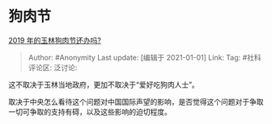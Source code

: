 # 狗肉节
[2019 年的玉林狗肉节还办吗?](https://www.zhihu.com/question/325775086/answer/704501276)

> Author: #Anonymity
> Last update: [编辑于 2021-01-01]
> Link:
> Tag: #社科
> 评论区:
> 泛讨论:

这不取决于玉林当地政府，更加不取决于“爱好吃狗肉人士”。

取决于中央怎么看待这个问题对中国国际声望的影响，是否觉得这个问题对于争取一切可争取的支持有碍，以及这些影响的迫切程度。
